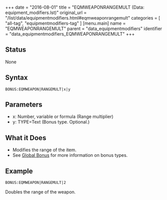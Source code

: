 +++
date = "2016-08-01"
title = "EQMWEAPONRANGEMULT (Data: equipment_modifiers.lst)"
original_url = "/list/data/equipmentmodifiers.html#eqmweaponrangemult"
categories = [ "all-tag", "equipmentmodifiers-tag" ]
[menu.main]
    name = "EQMWEAPONRANGEMULT"
    parent = "data_equipmentmodifiers"
    identifier = "data_equipmentmodifiers_EQMWEAPONRANGEMULT"
+++

## Status

None

## Syntax

`BONUS:EQMWEAPON|RANGEMULT|x|y`

## Parameters

-   x: Number, variable or formula (Range multiplier)
-   y: TYPE=Text (Bonus type. Optional.)



What it Does
------------

-   Modifies the range of the item.
-   See [Global Bonus](/list/global/bonus.html) for more information on
    bonus types.

Example
-------

`BONUS:EQMWEAPON|RANGEMULT|2`

Doubles the range of the weapon.


